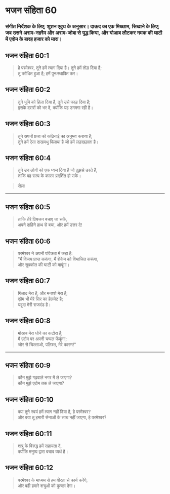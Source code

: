 # भजन संहिता 60

### संगीत निर्देशक के लिए; शूशन एदुथ के अनुसार। दाऊद का एक मिख्ताम, सिखाने के लिए; जब उसने अराम-नहरैम और अराम-जोबा से युद्ध किया, और योआब लौटकर नमक की घाटी में एदोम के बारह हजार को मारा।

## भजन संहिता 60:1

> हे परमेश्वर, तूने हमें त्याग दिया है। तूने हमें तोड़ दिया है;  
> तू क्रोधित हुआ है; हमें पुनःस्थापित कर।

## भजन संहिता 60:2

> तूने भूमि को हिला दिया है, तूने उसे फाड़ दिया है;  
> इसके दरारों को भर दे, क्योंकि यह डगमगा रही है।

## भजन संहिता 60:3

> तूने अपनी प्रजा को कठिनाई का अनुभव कराया है;  
> तूने हमें ऐसा दाखमधु पिलाया है जो हमें लड़खड़ाता है।

## भजन संहिता 60:4

> तूने उन लोगों को एक ध्वज दिया है जो तुझसे डरते हैं,  
> ताकि वह सत्य के कारण प्रदर्शित हो सके।

> सेला

---

## भजन संहिता 60:5

> ताकि तेरे प्रियजन बचाए जा सकें,  
> अपने दाहिने हाथ से बचा, और हमें उत्तर दे!

## भजन संहिता 60:6

> परमेश्वर ने अपनी पवित्रता में कहा है:  
> "मैं विजय प्राप्त करूंगा, मैं शेकेम को विभाजित करूंगा,  
> और सुक्कोत की घाटी को मापूंगा।

## भजन संहिता 60:7

> गिलाद मेरा है, और मनश्शे मेरा है;  
> एप्रैम भी मेरे सिर का हेलमेट है;  
> यहूदा मेरी राजदंड है।

## भजन संहिता 60:8

> मोआब मेरा धोने का कटोरा है;  
> मैं एदोम पर अपनी चप्पल फेंकूंगा;  
> जोर से चिल्लाओ, पलिश्त, मेरे कारण!"

---

## भजन संहिता 60:9

> कौन मुझे गढ़वाले नगर में ले जाएगा?  
> कौन मुझे एदोम तक ले जाएगा?

## भजन संहिता 60:10

> क्या तूने स्वयं हमें त्याग नहीं दिया है, हे परमेश्वर?  
> और क्या तू हमारी सेनाओं के साथ नहीं जाएगा, हे परमेश्वर?

## भजन संहिता 60:11

> शत्रु के विरुद्ध हमें सहायता दे,  
> क्योंकि मनुष्य द्वारा बचाव व्यर्थ है।

## भजन संहिता 60:12

> परमेश्वर के माध्यम से हम वीरता से कार्य करेंगे,  
> और वही हमारे शत्रुओं को कुचल देगा।

